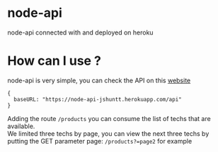 # node-api
node-api connected with and deployed on heroku

# How can I use ?

node-api is very simple, you can check the API on this <a href="https://node-api-jshuntt.herokuapp.com/api/products">website</a>

```
{
  baseURL: "https://node-api-jshuntt.herokuapp.com/api"
}
```

Adding the route ```/products``` you can consume the list of techs that are available.
<br>
We limited three techs by page, you can view the next three techs by putting the GET parameter page: ```/products?=page2``` for example
